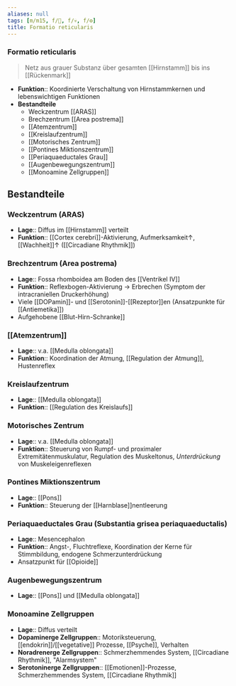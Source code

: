 ```yaml
---
aliases: null
tags: [m/m15, f/🧠, f/💀, f/⚙️]
title: Formatio reticularis
---
```

### Formatio reticularis 
> Netz aus grauer Substanz über gesamten [[Hirnstamm]] bis ins [[Rückenmark]]
- **Funktion**:: Koordinierte Verschaltung von Hirnstammkernen und lebenswichtigen Funktionen
- **Bestandteile**
	- Weckzentrum [[ARAS]]
	- Brechzentrum [[Area postrema]]
	- [[Atemzentrum]]
	- [[Kreislaufzentrum]]
	- [[Motorisches Zentrum]]
	- [[Pontines Miktionszentrum]]
	- [[Periaquaeductales Grau]]
	- [[Augenbewegungszentrum]]
	- [[Monoamine Zellgruppen]]

## Bestandteile
### Weckzentrum (ARAS)
- **Lage**:: Diffus im [[Hirnstamm]] verteilt
- **Funktion**:: [[Cortex cerebri]]-Aktivierung, Aufmerksamkeit↑, [[Wachheit]]↑ ([[Circadiane Rhythmik]])
### Brechzentrum (Area postrema)
- **Lage**:: Fossa rhomboidea am Boden des [[Ventrikel IV]]
- **Funktion**:: Reflexbogen-Aktivierung → Erbrechen (Symptom der intracraniellen Druckerhöhung)
- Viele [[DOPamin]]- und [[Serotonin]]-[[Rezeptor]]en (Ansatzpunkte für [[Antiemetika]])
- Aufgehobene [[Blut-Hirn-Schranke]]
### [[Atemzentrum]]
- **Lage**:: v.a. [[Medulla oblongata]]
- **Funktion**:: Koordination der Atmung, [[Regulation der Atmung]], Hustenreflex
### Kreislaufzentrum
- **Lage**:: [[Medulla oblongata]]
- **Funktion**:: [[Regulation des Kreislaufs]]
### Motorisches Zentrum
- **Lage**:: v.a. [[Medulla oblongata]]
- **Funktion**:: Steuerung von Rumpf- und proximaler Extremitätenmuskulatur, Regulation des Muskeltonus, *Unterdrückung* von Muskeleigenreflexen
### Pontines Miktionszentrum
- **Lage**:: [[Pons]]
- **Funktion**:: Steuerung der [[Harnblase]]nentleerung
### Periaquaeductales Grau (Substantia grisea periaquaeductalis)
- **Lage**:: Mesencephalon
- **Funktion**:: Angst-, Fluchtreflexe, Koordination der Kerne für Stimmbildung, endogene Schmerzunterdrückung
- Ansatzpunkt für [[Opioide]]
### Augenbewegungszentrum
- **Lage**:: [[Pons]] und [[Medulla oblongata]]
### Monoamine Zellgruppen
- **Lage**:: Diffus verteilt
- **Dopaminerge Zellgruppen**:: Motoriksteuerung, [[endokrin]]/[[vegetative]] Prozesse, [[Psyche]], Verhalten
- **Noradrenerge Zellgruppen**:: Schmerzhemmendes System, [[Circadiane Rhythmik]], "Alarmsystem"
- **Serotoninerge Zellgruppen**:: [[Emotionen]]-Prozesse, Schmerzhemmendes System, [[Circadiane Rhythmik]]